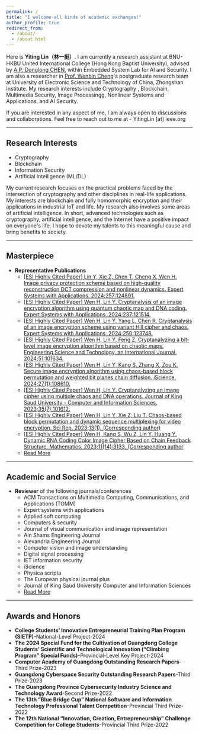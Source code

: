 ```yaml
---
permalink: /
title: "I welcome all kinds of academic exchanges!"
author_profile: true
redirect_from: 
  - /about/
  - /about.html
---
```


Here is **Yiting Lin（林一挺）**.
I am currently a research assistant at BNU-HKBU United International College (Hong Kong Baptist University), advised by [A.P. Donglong CHEN](https://staff.uic.edu.cn/donglongchen/en), within Embedded System Lab for AI and Security. I am also a researcher in [Prof. Wenbin Cheng](https://jsjxy.zsc.edu.cn/szdw/szdwzg/1dje8dg8bfln5.shtml)'s postgraduate research team at University of Electronic Science and Technology of China, Zhongshan Institute. My research interests include Cryptography , Blockchain, Multimedia Security, Image Processingg, Nonlinear Systems and Applications, and AI Security.

If you are interested in any aspect of me, I am always open to discussions and collaborations. Feel free to reach out to me at - YitingLin [at] ieee.org

---

## Research Interests

- Cryptography
- Blockchain
- Information Security
- Artificial Intelligence (ML/DL)

My current research focuses on the practical problems faced by the intersection of cryptography and other disciplines in real-life applications. My interests are blockchain and fully homomorphic encryption and their applications in industrial IoT and life. My research also involves some areas of artificial intelligence. In short, advanced technologies such as cryptography, artificial intelligence, and the Internet have a positive impact on everyone's life. I hope to devote my talents to this meaningful cause and bring benefits to society.

---

## Masterpiece
* **Representative Publications**
   * [[ESI Highly Cited Paper] Lin Y, Xie Z, Chen T, Cheng X, Wen H. Image privacy protection scheme based on high-quality reconstruction DCT compression and nonlinear dynamics. Expert Systems with Applications. 2024;257:124891.](http://www.yitinglin.top/publication/Image%20privacy%20protection%20scheme%20based%20on%20high-quality%20reconstruction%20DCT%20compression%20and%20nonlinear%20dynamics)
   * [[ESI Highly Cited Paper] Wen H, Lin Y. Cryptanalysis of an image encryption algorithm using quantum chaotic map and DNA coding. Expert Systems with Applications. 2024;237:121514.](http://www.yitinglin.top/publication/Cryptanalysis%20of%20an%20image%20encryption%20algorithm%20using%20quantum%20chaotic%20map%20and%20DNA%20coding)   
   * [[ESI Highly Cited Paper] Wen H, Lin Y, Yang L, Chen R. Cryptanalysis of an image encryption scheme using variant Hill cipher and chaos. Expert Systems with Applications. 2024;250:123748.](http://www.yitinglin.top/publication/Cryptanalysis%20of%20an%20image%20encryption%20scheme%20using%20variant%20Hill%20cipher%20and%20chaos)   
   * [[ESI Highly Cited Paper] Wen H, Lin Y, Feng Z. Cryptanalyzing a bit-level image encryption algorithm based on chaotic maps. Engineering Science and Technology, an International Journal. 2024;51:101634.](http://www.yitinglin.top/publication/Cryptanalyzing%20a%20bit-level%20image%20encryption%20algorithm%20based%20on%20chaotic%20maps) 
   * [[ESI Highly Cited Paper] Wen H, Lin Y, Kang S, Zhang X, Zou K. Secure image encryption algorithm using chaos-based block permutation and weighted bit planes chain diffusion. iScience. 2024;27(1):108610.](http://www.yitinglin.top/publication/Secure%20image%20encryption%20algorithm%20using%20chaos-based%20block%20permutation%20and%20weighted%20bit%20planes%20chain%20diffusion) 
   * [[ESI Highly Cited Paper] Wen H, Lin Y. Cryptanalyzing an image cipher using multiple chaos and DNA operations. Journal of King Saud University - Computer and Information Sciences. 2023;35(7):101612.](http://www.yitinglin.top/publication/Cryptanalyzing%20an%20image%20cipher%20using%20multiple%20chaos%20and%20DNA%20operations) 
   * [[ESI Highly Cited Paper] Wen H, Lin Y, Xie Z, Liu T. Chaos-based block permutation and dynamic sequence multiplexing for video encryption. Sci Rep. 2023;13(1). (Corresponding author)](http://www.yitinglin.top/publication/Chaos-based%20block%20permutation%20and%20dynamic%20sequence%20multiplexing%20for%20video%20encryption)
   * [[ESI Highly Cited Paper] Wen H, Kang S, Wu Z, Lin Y, Huang Y. Dynamic RNA Coding Color Image Cipher Based on Chain Feedback Structure. Mathematics. 2023;11(14):3133. (Corresponding author](http://www.yitinglin.top/publication/Dynamic%20RNA%20Coding%20Color%20Image%20Cipher%20Based%20on%20Chain%20Feedback%20Structure) 
   * [Read More](https://orcid.org/0000-0003-4159-3132)

---

## Academic and Social Service
* **Reviewer** of the following journals/conferences
   * ACM Transactions on Multimedia Computing, Communications, and Applications (TOMM) 
   * Expert systems with applications
   * Applied soft computing 
   * Computers & security  
   * Journal of visual communication and image representation  
   * Ain Shams Engineering Journal 
   * Alexandria Engineering Journal 
   * Computer vision and image understanding
   * Digital signal processing
   * IET information security
   * iScience
   * Physica scripta
   * The European physical journal plus
   * Journal of King Saud University Computer and Information Sciences
   * [Read More](https://orcid.org/0000-0003-4159-3132)

---

## Awards and Honors
* **College Students’ Innovative Entrepreneurial Training Plan Program (SIETP)**-National-Level Project-2024  
* **The 2024 Special Fund for the Cultivation of Guangdong College Students’ Scientific and Technological Innovation (“Climbing Program” Special Funds)**-Provincial-Level Key Project-2024 
* **Computer Academy of Guangdong Outstanding Research Papers**-Third Prize-2023
* **Guangdong Cyberspace Security Outstanding Research Papers**-Third Prize-2023
* **The Guangdong Province Cybersecurity Industry Science and Technology Award**-Second Prize-2022 
* **The 13th “Blue Bridge Cup” National Software and Information Technology Professional Talent Competition**-Provincial Third Prize-2022
* **The 12th National “Innovation, Creation, Entrepreneurship” Challenge Competition for College Students**-Provincial Third Prize-2022